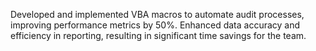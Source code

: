 Developed and implemented VBA macros to automate audit processes, improving performance metrics by 50%.
Enhanced data accuracy and efficiency in reporting, resulting in significant time savings for the team.
